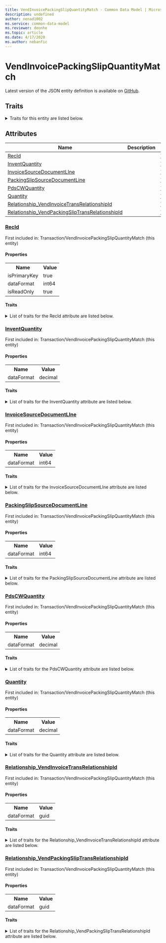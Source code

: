 ```yaml
---
title: VendInvoicePackingSlipQuantityMatch - Common Data Model | Microsoft Docs
description: undefined
author: nenad1002
ms.service: common-data-model
ms.reviewer: deonhe
ms.topic: article
ms.date: 4/17/2020
ms.author: nebanfic
---
```


# VendInvoicePackingSlipQuantityMatch

  
 Latest version of the JSON entity definition is available on <a href="https://github.com/Microsoft/CDM/tree/master/schemaDocuments/core/erp/Tables/Finance/AccountsPayable/Transaction/VendInvoicePackingSlipQuantityMatch.cdm.json" target="_blank">GitHub</a>.  

## Traits

<details>
<summary>Traits for this entity are listed below.  
</summary>

**is.identifiedBy**  
  names a specifc identity attribute to use with an entity  <table><tr><th>Parameter</th><th>Value</th><th>Data type</th><th>Explanation</th></tr><tr><td>attribute</td><td>[VendInvoicePackingSlipQuantityMatch/(resolvedAttributes)/RecId](#RecId)</td><td>attribute</td><td></td></tr></table>

**is.CDM.entityVersion**  
  <table><tr><th>Parameter</th><th>Value</th><th>Data type</th><th>Explanation</th></tr><tr><td>versionNumber</td><td>"1.0.0"</td><td>string</td><td>semantic version number of the entity</td></tr></table>

**is.application.releaseVersion**  
  <table><tr><th>Parameter</th><th>Value</th><th>Data type</th><th>Explanation</th></tr><tr><td>releaseVersion</td><td>"10.0.13.0"</td><td>string</td><td>semantic version number of the application introducing this entity</td></tr></table>

</details>

## Attributes

|Name|Description|First Included in Instance|
|---|---|---|
|[RecId](#RecId)||<a href="VendInvoicePackingSlipQuantityMatch.md" target="_blank">Transaction/VendInvoicePackingSlipQuantityMatch</a>|
|[InventQuantity](#InventQuantity)||<a href="VendInvoicePackingSlipQuantityMatch.md" target="_blank">Transaction/VendInvoicePackingSlipQuantityMatch</a>|
|[InvoiceSourceDocumentLIne](#InvoiceSourceDocumentLIne)||<a href="VendInvoicePackingSlipQuantityMatch.md" target="_blank">Transaction/VendInvoicePackingSlipQuantityMatch</a>|
|[PackingSlipSourceDocumentLine](#PackingSlipSourceDocumentLine)||<a href="VendInvoicePackingSlipQuantityMatch.md" target="_blank">Transaction/VendInvoicePackingSlipQuantityMatch</a>|
|[PdsCWQuantity](#PdsCWQuantity)||<a href="VendInvoicePackingSlipQuantityMatch.md" target="_blank">Transaction/VendInvoicePackingSlipQuantityMatch</a>|
|[Quantity](#Quantity)||<a href="VendInvoicePackingSlipQuantityMatch.md" target="_blank">Transaction/VendInvoicePackingSlipQuantityMatch</a>|
|[Relationship_VendInvoiceTransRelationshipId](#Relationship_VendInvoiceTransRelationshipId)||<a href="VendInvoicePackingSlipQuantityMatch.md" target="_blank">Transaction/VendInvoicePackingSlipQuantityMatch</a>|
|[Relationship_VendPackingSlipTransRelationshipId](#Relationship_VendPackingSlipTransRelationshipId)||<a href="VendInvoicePackingSlipQuantityMatch.md" target="_blank">Transaction/VendInvoicePackingSlipQuantityMatch</a>|

### <a href=#RecId name="RecId">RecId</a>

First included in: Transaction/VendInvoicePackingSlipQuantityMatch (this entity)  

#### Properties

<table><tr><th>Name</th><th>Value</th></tr><tr><td>isPrimaryKey</td><td>true</td></tr><tr><td>dataFormat</td><td>int64</td></tr><tr><td>isReadOnly</td><td>true</td></tr></table>

#### Traits

<details>
<summary>List of traits for the RecId attribute are listed below.</summary>

**is.dataFormat.integer**  
**is.dataFormat.big**  
**is.identifiedBy**  
names a specifc identity attribute to use with an entity  <table><tr><th>Parameter</th><th>Value</th><th>Data type</th><th>Explanation</th></tr><tr><td>attribute</td><td>[VendInvoicePackingSlipQuantityMatch/(resolvedAttributes)/RecId](#RecId)</td><td>attribute</td><td></td></tr></table>

**is.readOnly**  
**is.dataFormat.integer**  
**is.dataFormat.big**  
</details>

### <a href=#InventQuantity name="InventQuantity">InventQuantity</a>

First included in: Transaction/VendInvoicePackingSlipQuantityMatch (this entity)  

#### Properties

<table><tr><th>Name</th><th>Value</th></tr><tr><td>dataFormat</td><td>decimal</td></tr></table>

#### Traits

<details>
<summary>List of traits for the InventQuantity attribute are listed below.</summary>

**is.dataFormat.numeric.shaped**  
for setting the exact precision and scale of numeric values  

**is.dataFormat.numeric.shaped**  
for setting the exact precision and scale of numeric values  

</details>

### <a href=#InvoiceSourceDocumentLIne name="InvoiceSourceDocumentLIne">InvoiceSourceDocumentLIne</a>

First included in: Transaction/VendInvoicePackingSlipQuantityMatch (this entity)  

#### Properties

<table><tr><th>Name</th><th>Value</th></tr><tr><td>dataFormat</td><td>int64</td></tr></table>

#### Traits

<details>
<summary>List of traits for the InvoiceSourceDocumentLIne attribute are listed below.</summary>

**is.dataFormat.integer**  
**is.dataFormat.big**  
**is.dataFormat.integer**  
**is.dataFormat.big**  
</details>

### <a href=#PackingSlipSourceDocumentLine name="PackingSlipSourceDocumentLine">PackingSlipSourceDocumentLine</a>

First included in: Transaction/VendInvoicePackingSlipQuantityMatch (this entity)  

#### Properties

<table><tr><th>Name</th><th>Value</th></tr><tr><td>dataFormat</td><td>int64</td></tr></table>

#### Traits

<details>
<summary>List of traits for the PackingSlipSourceDocumentLine attribute are listed below.</summary>

**is.dataFormat.integer**  
**is.dataFormat.big**  
**is.dataFormat.integer**  
**is.dataFormat.big**  
</details>

### <a href=#PdsCWQuantity name="PdsCWQuantity">PdsCWQuantity</a>

First included in: Transaction/VendInvoicePackingSlipQuantityMatch (this entity)  

#### Properties

<table><tr><th>Name</th><th>Value</th></tr><tr><td>dataFormat</td><td>decimal</td></tr></table>

#### Traits

<details>
<summary>List of traits for the PdsCWQuantity attribute are listed below.</summary>

**is.dataFormat.numeric.shaped**  
for setting the exact precision and scale of numeric values  

**is.dataFormat.numeric.shaped**  
for setting the exact precision and scale of numeric values  

</details>

### <a href=#Quantity name="Quantity">Quantity</a>

First included in: Transaction/VendInvoicePackingSlipQuantityMatch (this entity)  

#### Properties

<table><tr><th>Name</th><th>Value</th></tr><tr><td>dataFormat</td><td>decimal</td></tr></table>

#### Traits

<details>
<summary>List of traits for the Quantity attribute are listed below.</summary>

**is.dataFormat.numeric.shaped**  
for setting the exact precision and scale of numeric values  

**is.dataFormat.numeric.shaped**  
for setting the exact precision and scale of numeric values  

</details>

### <a href=#Relationship_VendInvoiceTransRelationshipId name="Relationship_VendInvoiceTransRelationshipId">Relationship_VendInvoiceTransRelationshipId</a>

First included in: Transaction/VendInvoicePackingSlipQuantityMatch (this entity)  

#### Properties

<table><tr><th>Name</th><th>Value</th></tr><tr><td>dataFormat</td><td>guid</td></tr></table>

#### Traits

<details>
<summary>List of traits for the Relationship_VendInvoiceTransRelationshipId attribute are listed below.</summary>

**is.dataFormat.character**  
**is.dataFormat.big**  
**is.dataFormat.array**  
**is.dataFormat.guid**  
**means.identity.entityId**  
**is.linkedEntity.identifier**  
Marks the attribute(s) that hold foreign key references to a linked (used as an attribute) entity. This attribute is added to the resolved entity to enumerate the referenced entities.  <table><tr><th>Parameter</th><th>Value</th><th>Data type</th><th>Explanation</th></tr><tr><td>entityReferences</td><td><table><tr><th>entityReference</th><th>attributeReference</th></tr><tr><td><a href="VendInvoiceTrans.md" target="_blank">/core/erp/Tables/Finance/AccountsPayable/Transaction/VendInvoiceTrans.cdm.json/VendInvoiceTrans</a></td><td><a href="VendInvoiceTrans.md#RecId" target="_blank">RecId</a></td></tr></table></td><td>entity</td><td>a reference to the constant entity holding the list of entity references</td></tr></table>

**is.dataFormat.guid**  
**is.dataFormat.character**  
**is.dataFormat.array**  
</details>

### <a href=#Relationship_VendPackingSlipTransRelationshipId name="Relationship_VendPackingSlipTransRelationshipId">Relationship_VendPackingSlipTransRelationshipId</a>

First included in: Transaction/VendInvoicePackingSlipQuantityMatch (this entity)  

#### Properties

<table><tr><th>Name</th><th>Value</th></tr><tr><td>dataFormat</td><td>guid</td></tr></table>

#### Traits

<details>
<summary>List of traits for the Relationship_VendPackingSlipTransRelationshipId attribute are listed below.</summary>

**is.dataFormat.character**  
**is.dataFormat.big**  
**is.dataFormat.array**  
**is.dataFormat.guid**  
**means.identity.entityId**  
**is.linkedEntity.identifier**  
Marks the attribute(s) that hold foreign key references to a linked (used as an attribute) entity. This attribute is added to the resolved entity to enumerate the referenced entities.  <table><tr><th>Parameter</th><th>Value</th><th>Data type</th><th>Explanation</th></tr><tr><td>entityReferences</td><td><table><tr><th>entityReference</th><th>attributeReference</th></tr><tr><td><a href="../../../SupplyChain/ProcurementAndSourcing/Transaction/VendPackingSlipTrans.md" target="_blank">/core/erp/Tables/SupplyChain/ProcurementAndSourcing/Transaction/VendPackingSlipTrans.cdm.json/VendPackingSlipTrans</a></td><td><a href="../../../SupplyChain/ProcurementAndSourcing/Transaction/VendPackingSlipTrans.md#RecId" target="_blank">RecId</a></td></tr></table></td><td>entity</td><td>a reference to the constant entity holding the list of entity references</td></tr></table>

**is.dataFormat.guid**  
**is.dataFormat.character**  
**is.dataFormat.array**  
</details>
